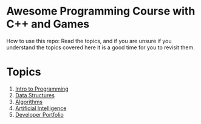 # Awesome Programming Course with C++ and Games
 
How to use this repo: Read the topics, and if you are unsure if you understand the topics covered here it is a good 
time for you to revisit them.

# Topics
1. [Intro to Programming](intro/README.md)
2. [Data Structures](datastructures/README.md)
3. [Algorithms](algorithms/README.md)
4. [Artificial Intelligence](artificialintelligence/README.md)
5. [Developer Portfolio](portfolio/README.md)